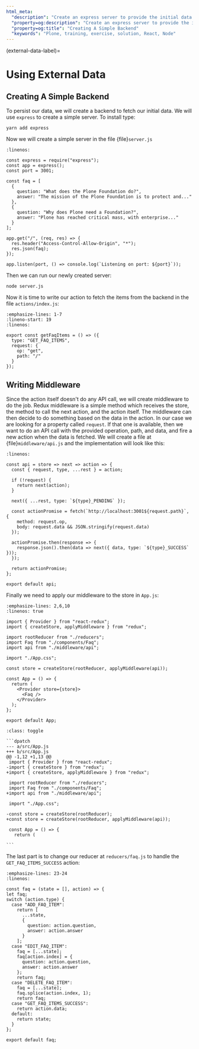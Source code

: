 ```yaml
---
html_meta:
  "description": "Create an express server to provide the initial data for the component. Write a redux middleware to fire a network request to get the initial data."
  "property=og:description": "Create an express server to provide the initial data for the component. Write a redux middleware to fire a network request to get the initial data."
  "property=og:title": "Creating A Simple Backend"
  "keywords": "Plone, training, exercise, solution, React, Node"
---
```


(external-data-label)=

# Using External Data

## Creating A Simple Backend

To persist our data, we will create a backend to fetch our initial data.
We will use `express` to create a simple server.
To install type:

```shell
yarn add express
```

Now we will create a simple server in the file {file}`server.js`

```{code-block} jsx
:linenos:

const express = require("express");
const app = express();
const port = 3001;

const faq = [
  {
    question: "What does the Plone Foundation do?",
    answer: "The mission of the Plone Foundation is to protect and..."
  },
  {
    question: "Why does Plone need a Foundation?",
    answer: "Plone has reached critical mass, with enterprise..."
  }
];

app.get("/", (req, res) => {
  res.header("Access-Control-Allow-Origin", "*");
  res.json(faq);
});

app.listen(port, () => console.log(`Listening on port: ${port}`));
```

Then we can run our newly created server:

```shell
node server.js
```

Now it is time to write our action to fetch the items from the backend in the file `actions/index.js`:

```{code-block} jsx
:emphasize-lines: 1-7
:lineno-start: 19
:linenos:

export const getFaqItems = () => ({
  type: "GET_FAQ_ITEMS",
  request: {
    op: "get",
    path: "/"
  }
});
```

## Writing Middleware

Since the action itself doesn't do any API call, we will create middleware to do the job.
Redux middleware is a simple method which receives the store, the method to call the next action, and the action itself.
The middleware can then decide to do something based on the data in the action.
In our case we are looking for a property called `request`.
If that one is available, then we want to do an API call with the provided operation, path, and data, and fire a new action when the data is fetched.
We will create a file at {file}`middleware/api.js` and the implementation will look like this:

```{code-block} jsx
:linenos:

const api = store => next => action => {
  const { request, type, ...rest } = action;

  if (!request) {
    return next(action);
  }

  next({ ...rest, type: `${type}_PENDING` });

  const actionPromise = fetch(`http://localhost:3001${request.path}`, {
    method: request.op,
    body: request.data && JSON.stringify(request.data)
  });

  actionPromise.then(response => {
    response.json().then(data => next({ data, type: `${type}_SUCCESS` }));
  });

  return actionPromise;
};

export default api;
```

Finally we need to apply our middleware to the store in `App.js`:

```{code-block} jsx
:emphasize-lines: 2,6,10
:linenos: true

import { Provider } from "react-redux";
import { createStore, applyMiddleware } from "redux";

import rootReducer from "./reducers";
import Faq from "./components/Faq";
import api from "./middleware/api";

import "./App.css";

const store = createStore(rootReducer, applyMiddleware(api));

const App = () => {
  return (
    <Provider store={store}>
      <Faq />
    </Provider>
  );
};

export default App;
```

````{admonition} Differences
:class: toggle

```dpatch
--- a/src/App.js
+++ b/src/App.js
@@ -1,12 +1,13 @@
 import { Provider } from "react-redux";
-import { createStore } from "redux";
+import { createStore, applyMiddleware } from "redux";

 import rootReducer from "./reducers";
 import Faq from "./components/Faq";
+import api from "./middleware/api";

 import "./App.css";

-const store = createStore(rootReducer);
+const store = createStore(rootReducer, applyMiddleware(api));

 const App = () => {
   return (

```
````

The last part is to change our reducer at `reducers/faq.js` to handle the `GET_FAQ_ITEMS_SUCCESS` action:

```{code-block} jsx
:emphasize-lines: 23-24
:linenos:

const faq = (state = [], action) => {
let faq;
switch (action.type) {
  case "ADD_FAQ_ITEM":
    return [
      ...state,
      {
        question: action.question,
        answer: action.answer
      }
    ];
  case "EDIT_FAQ_ITEM":
    faq = [...state];
    faq[action.index] = {
      question: action.question,
      answer: action.answer
    };
    return faq;
  case "DELETE_FAQ_ITEM":
    faq = [...state];
    faq.splice(action.index, 1);
    return faq;
  case "GET_FAQ_ITEMS_SUCCESS":
    return action.data;
  default:
    return state;
  }
};

export default faq;
```
